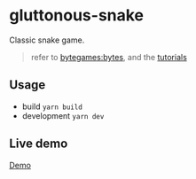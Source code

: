 # gluttonous-snake

  Classic snake game. 
  > refer to [bytegames:bytes](https://github.com/bytegames/bytes), and the [tutorials](https://itnext.io/build-a-snake-game-in-typescript-8bee5b9f1ec6)

## Usage
- build `yarn build`
- development `yarn dev`

## Live demo
[Demo](https://littlegauze.github.io/gluttonous-snake/build/)
